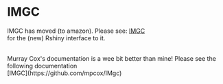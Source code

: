 # IMGC
IMGC has moved (to amazon). Please see:
[IMGC](http://ec2-18-218-220-205.us-east-2.compute.amazonaws.com:3838/Rimgc/) <br>
for the (new) Rshiny interface to it.

<br>
Murray Cox's documentation is a wee bit better than mine!
Please see the following documentation <br>
[IMGC](https://github.com/mpcox/IMgc)



